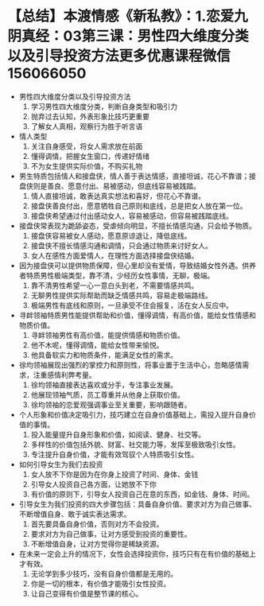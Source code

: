 # 【总结】本渡情感《新私教》：1.恋爱九阴真经：03第三课：男性四大维度分类以及引导投资方法更多优惠课程微信156066050

-   男性四大维度分类以及引导投资方法
    1.  学习男性四大维度分类，判断自身类型和吸引力
    2.  抛弃过去认知，外表形象比技巧更重要
    3.  了解女人真相，观察行为胜于听言语
-   情人类型
    1.  关注自身感受，将女人需求放在前面
    2.  懂得调情，把握女生窗口，传递好情绪
    3.  不为女生提供实际价值，不购买礼物
-   男生特质包括情人和接盘侠，情人善于表达情感，直接坦诚，花心不靠谱；接盘侠则是善良、愿意付出、易被感动，但底线容易被践踏。
    1.  情人直接坦诚，敢表达真实想法和喜好，但花心不靠谱。
    2.  接盘侠善良付出，愿意牺牲自己原则和底线，总是把女人放在第一位。
    3.  接盘侠希望通过付出感动女人，容易被感动，但容易被践踏底线。
-   接盘侠常表现为跪舔姿态，受虐倾向明显，不擅长情感沟通，只会给予物质。
    1.  接盘侠容易被女人感动，愿意原谅退让，降低底线。
    2.  接盘侠不擅长情感沟通和调情，只会通过物质来讨好女人。
    3.  女人在感性方面爱情人，在理性方面选择接盘侠结婚。
-   因为接盘侠可以提供物质保障，但心里却没有爱情，导致结婚女性外遇。供养者特质男性极端类型，靠不清，少经历女性事情，无聊，极端。
    1.  靠不清男性希望一心一意白头到老，不需要情感共鸣。
    2.  无聊男性提供实际帮助而缺乏情感共鸣，容易走极端路线。
    3.  极端男性有底线和原则，一旦承受不住会报复，活在女人反应中。
-   寻衅领袖特质男性能提供帮助和价值，懂得调情，有高价值，能给女性情感和物质价值。
    1.  寻衅领袖男性有高价值，能提供情感和物质价值。
    2.  他不木呢，懂得调情，能给女性带来愉悦。
    3.  他具备软实力和物质条件，能满足女性的需求。
-   徐均领袖展现出强烈的掌控力和原则性，将事业置于生活中心，忽略感情需求，注重感情利弊考量。
    1.  徐均领袖直接表达喜欢或分手，专注事业发展。
    2.  他展现领袖气质，员工尊重并从他身上获取价值。
    3.  徐均领袖的恋爱观强调事业至关重要，影响跟随者。
-   个人形象和价值决定吸引力，技巧建立在自身价值基础上，需投入提升自身价值的事情。
    1.  投入能量提升自身形象和价值，如阅读、健身、社交等。
    2.  多样性的价值包括外貌、财富、社交能力等，发挥至极致吸引女性。
    3.  专注提升自身价值，才能有效驾驭个人特质吸引女性。
-   如何引导女生为我们去投资
    1.  女人放不下你是因为在你身上投资了时间、身体、金钱
    2.  引导女人投资自己各方面，让她放不下你
    3.  有价值的原则下，引导女人投资自己在意的东西，如金钱、身体、时间。
-   引导女生为我们投资的四大步骤包括：具备自身价值、要求对方为自己做事、不断增值自身、敢于诚实表达需求。
    1.  首先要具备自身价值，否则对方不会投资。
    2.  要求对方为自己做事，让对方感受到投资的重要性。
    3.  不断增值自身，让对方觉得你是稀缺资源。
-   在未来一定会上升的情况下，女性会选择投资你，技巧只有在有价值的基础上才有效。
    1.  无论学到多少技巧，没有自身价值都是无用的。
    2.  你是一切的根本，有价值才能吸引女性投资。
    3.  让自己变得有价值是整节课的核心。
